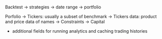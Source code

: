 Backtest
  -> strategies
  -> date range
  -> portfolio

Porfolio
  -> Tickers: usually a subset of benchmark
  -> Tickers data: product and price data of names
  -> Constraints
  -> Capital
  * additional fields for running analytics and caching trading histories
